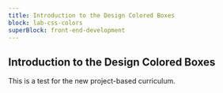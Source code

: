 ```yaml
---
title: Introduction to the Design Colored Boxes
block: lab-css-colors
superBlock: front-end-development
---
```


## Introduction to the Design Colored Boxes

This is a test for the new project-based curriculum.
